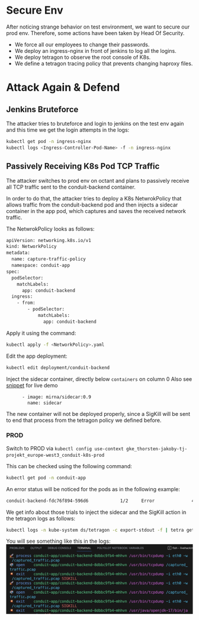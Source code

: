 # Secure Env

After noticing strange behavior on test environment, we want to secure our prod env.
Therefore, some actions have been taken by Head Of Security.

* We force all our employees to change their passwords.
* We deploy an ingress-nginx in front of jenkins to log all the logins.
* We deploy tetragon to observe the root console of K8s.
* We define a tetragon tracing policy that prevents changing haproxy files.

# Attack Again & Defend

## Jenkins Bruteforce

The attacker tries to bruteforce and login to jenkins on the test env again and this time we get the login attempts in the logs:

```bash
kubectl get pod -n ingress-nginx
kubectl logs <Ingress-Controller-Pod-Name> -f -n ingress-nginx
```

## Passively Receiving K8s Pod TCP Traffic

The attacker switches to prod env on octant and plans to passively receive all TCP traffic sent to the conduit-backend container.

In order to do that, the attacker tries to deploy a K8s NetwrokPolicy that allows traffic from the conduit-backend pod and then injects a sidecar container in the app pod, which captures and saves the received network traffic.

The NetwrokPolicy looks as follows:

```bash
apiVersion: networking.k8s.io/v1
kind: NetworkPolicy
metadata:
  name: capture-traffic-policy
  namespace: conduit-app
spec:
  podSelector:
    matchLabels:
      app: conduit-backend
  ingress:
    - from:
        - podSelector:
            matchLabels:
              app: conduit-backend
```

Apply it using the command:

```bash
kubectl apply -f <NetworkPolicy>.yaml
```

Edit the app deployment:

```bash
kubectl edit deployment/conduit-backend
```

Inject the sidecar container, directly below `containers` on column 0
Also see [snippet](./snippets/sidecar.yaml) for live demo

```bash..
      - image: mirna/sidecar:0.9
        name: sidecar
```

The new container will not be deployed properly, since a SigKill will be sent to end that process from the tetragon policy we defined before.

### PROD

Switch to PROD via
```kubectl config use-context gke_thorsten-jakoby-tj-projekt_europe-west3_conduit-k8s-prod```

This can be checked using the following command:

```bash
kubectl get pod -n conduit-app
```

An error status will be noticed for the pods as in the following example:

```bash
conduit-backend-fdc76f894-596d6            1/2     Error              4 (51s ago)   98s
```

We get info about those trials to inject the sidecar and the SigKill action in the tetragon logs as follows:

```bash
kubectl logs -n kube-system ds/tetragon -c export-stdout -f | tetra getevents -o compact
```

You will see something like this in the logs:
![tetragon logs](./images/tetragonLogs.png "Tetragon Logs")
